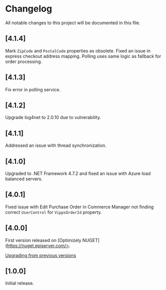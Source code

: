 <!-- START_METADATA
---
title: Optimizely Changelog
sidebar_position: 100
description: All notable changes to the Optimizely plugin will be documented in this file.
pagination_next: null
pagination_prev: null
---
END_METADATA -->

# Changelog

All notable changes to this project will be documented in this file.

## [4.1.4]
Mark `ZipCode` and `PostalCode` properties as obsolete. Fixed an issue in express checkout address mapping.
Polling uses same logic as fallback for order processing.

## [4.1.3]
Fix error in polling service.

## [4.1.2]
Upgrade log4net to 2.0.10 due to vulnerability.

## [4.1.1]
Addressed an issue with thread synchronization.

## [4.1.0]
Upgraded to .NET Framework 4.7.2 and fixed an issue with Azure load balanced servers.

## [4.0.1]
Fixed issue with Edit Purchase Order in Commerce Manager not finding correct `UserControl` for `VippsOrderId` property.

## [4.0.0]
First version released on [Optimizely NUGET](https://nuget.episerver.com/>.

[Upgrading from previous versions](docs/upgrading.md)

## [1.0.0]

Initial release.